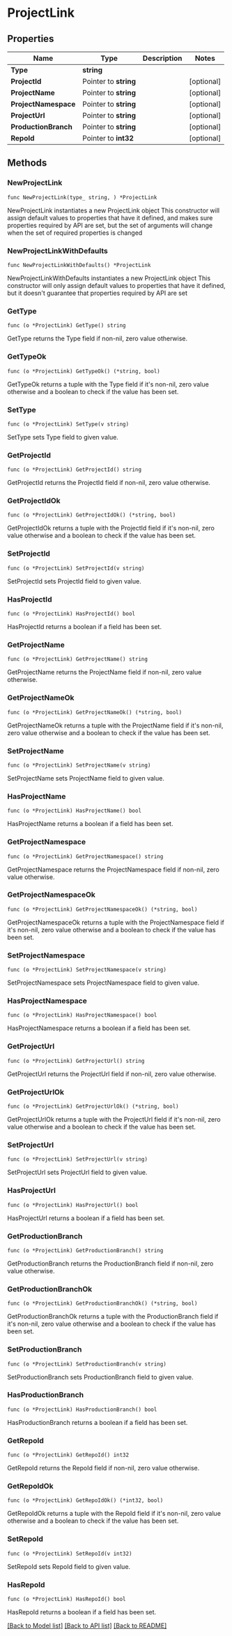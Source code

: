 # ProjectLink

## Properties

Name | Type | Description | Notes
------------ | ------------- | ------------- | -------------
**Type** | **string** |  | 
**ProjectId** | Pointer to **string** |  | [optional] 
**ProjectName** | Pointer to **string** |  | [optional] 
**ProjectNamespace** | Pointer to **string** |  | [optional] 
**ProjectUrl** | Pointer to **string** |  | [optional] 
**ProductionBranch** | Pointer to **string** |  | [optional] 
**RepoId** | Pointer to **int32** |  | [optional] 

## Methods

### NewProjectLink

`func NewProjectLink(type_ string, ) *ProjectLink`

NewProjectLink instantiates a new ProjectLink object
This constructor will assign default values to properties that have it defined,
and makes sure properties required by API are set, but the set of arguments
will change when the set of required properties is changed

### NewProjectLinkWithDefaults

`func NewProjectLinkWithDefaults() *ProjectLink`

NewProjectLinkWithDefaults instantiates a new ProjectLink object
This constructor will only assign default values to properties that have it defined,
but it doesn't guarantee that properties required by API are set

### GetType

`func (o *ProjectLink) GetType() string`

GetType returns the Type field if non-nil, zero value otherwise.

### GetTypeOk

`func (o *ProjectLink) GetTypeOk() (*string, bool)`

GetTypeOk returns a tuple with the Type field if it's non-nil, zero value otherwise
and a boolean to check if the value has been set.

### SetType

`func (o *ProjectLink) SetType(v string)`

SetType sets Type field to given value.


### GetProjectId

`func (o *ProjectLink) GetProjectId() string`

GetProjectId returns the ProjectId field if non-nil, zero value otherwise.

### GetProjectIdOk

`func (o *ProjectLink) GetProjectIdOk() (*string, bool)`

GetProjectIdOk returns a tuple with the ProjectId field if it's non-nil, zero value otherwise
and a boolean to check if the value has been set.

### SetProjectId

`func (o *ProjectLink) SetProjectId(v string)`

SetProjectId sets ProjectId field to given value.

### HasProjectId

`func (o *ProjectLink) HasProjectId() bool`

HasProjectId returns a boolean if a field has been set.

### GetProjectName

`func (o *ProjectLink) GetProjectName() string`

GetProjectName returns the ProjectName field if non-nil, zero value otherwise.

### GetProjectNameOk

`func (o *ProjectLink) GetProjectNameOk() (*string, bool)`

GetProjectNameOk returns a tuple with the ProjectName field if it's non-nil, zero value otherwise
and a boolean to check if the value has been set.

### SetProjectName

`func (o *ProjectLink) SetProjectName(v string)`

SetProjectName sets ProjectName field to given value.

### HasProjectName

`func (o *ProjectLink) HasProjectName() bool`

HasProjectName returns a boolean if a field has been set.

### GetProjectNamespace

`func (o *ProjectLink) GetProjectNamespace() string`

GetProjectNamespace returns the ProjectNamespace field if non-nil, zero value otherwise.

### GetProjectNamespaceOk

`func (o *ProjectLink) GetProjectNamespaceOk() (*string, bool)`

GetProjectNamespaceOk returns a tuple with the ProjectNamespace field if it's non-nil, zero value otherwise
and a boolean to check if the value has been set.

### SetProjectNamespace

`func (o *ProjectLink) SetProjectNamespace(v string)`

SetProjectNamespace sets ProjectNamespace field to given value.

### HasProjectNamespace

`func (o *ProjectLink) HasProjectNamespace() bool`

HasProjectNamespace returns a boolean if a field has been set.

### GetProjectUrl

`func (o *ProjectLink) GetProjectUrl() string`

GetProjectUrl returns the ProjectUrl field if non-nil, zero value otherwise.

### GetProjectUrlOk

`func (o *ProjectLink) GetProjectUrlOk() (*string, bool)`

GetProjectUrlOk returns a tuple with the ProjectUrl field if it's non-nil, zero value otherwise
and a boolean to check if the value has been set.

### SetProjectUrl

`func (o *ProjectLink) SetProjectUrl(v string)`

SetProjectUrl sets ProjectUrl field to given value.

### HasProjectUrl

`func (o *ProjectLink) HasProjectUrl() bool`

HasProjectUrl returns a boolean if a field has been set.

### GetProductionBranch

`func (o *ProjectLink) GetProductionBranch() string`

GetProductionBranch returns the ProductionBranch field if non-nil, zero value otherwise.

### GetProductionBranchOk

`func (o *ProjectLink) GetProductionBranchOk() (*string, bool)`

GetProductionBranchOk returns a tuple with the ProductionBranch field if it's non-nil, zero value otherwise
and a boolean to check if the value has been set.

### SetProductionBranch

`func (o *ProjectLink) SetProductionBranch(v string)`

SetProductionBranch sets ProductionBranch field to given value.

### HasProductionBranch

`func (o *ProjectLink) HasProductionBranch() bool`

HasProductionBranch returns a boolean if a field has been set.

### GetRepoId

`func (o *ProjectLink) GetRepoId() int32`

GetRepoId returns the RepoId field if non-nil, zero value otherwise.

### GetRepoIdOk

`func (o *ProjectLink) GetRepoIdOk() (*int32, bool)`

GetRepoIdOk returns a tuple with the RepoId field if it's non-nil, zero value otherwise
and a boolean to check if the value has been set.

### SetRepoId

`func (o *ProjectLink) SetRepoId(v int32)`

SetRepoId sets RepoId field to given value.

### HasRepoId

`func (o *ProjectLink) HasRepoId() bool`

HasRepoId returns a boolean if a field has been set.


[[Back to Model list]](../README.md#documentation-for-models) [[Back to API list]](../README.md#documentation-for-api-endpoints) [[Back to README]](../README.md)


